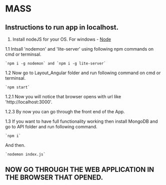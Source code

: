 # MASS

## Instructions to run app in localhost.

1. Install nodeJS for your OS. For windows - [Node](https://nodejs.org/dist/v8.11.3/node-v8.11.3-x64.msi)

1.1 Intsall 'nodemon' and 'lite-server' using following npm commands on cmd or terminsal.

	`npm i -g nodemon` and `npm i -g lite-server`

1.2 Now go to Layout_Angular folder and run following command on cmd or terminsal.
	
	`npm start`
	
1.2.1 Now you will notice that browser opens with url like 'http://localhost:3000'.

1.2.3 By now you can go through the front end of the App.

1.3 If you want to have full functionality working then install MongoDB and go to API folder and run following command.

	`npm i`

And then.

	`nodemon index.js`

## NOW GO THROUGH THE WEB APPLICATION IN THE BROWSER THAT OPENED.
